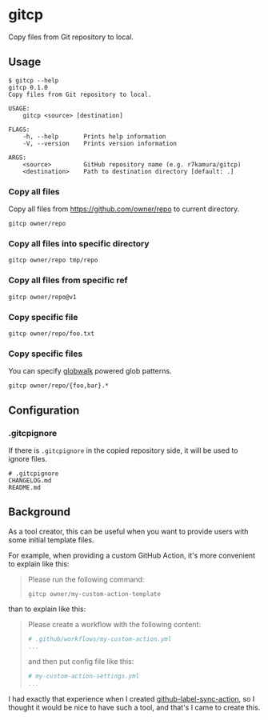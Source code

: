 # gitcp

Copy files from Git repository to local.

## Usage

```
$ gitcp --help
gitcp 0.1.0
Copy files from Git repository to local.

USAGE:
    gitcp <source> [destination]

FLAGS:
    -h, --help       Prints help information
    -V, --version    Prints version information

ARGS:
    <source>         GitHub repository name (e.g. r7kamura/gitcp)
    <destination>    Path to destination directory [default: .]
```

### Copy all files

Copy all files from https://github.com/owner/repo to current directory.

```
gitcp owner/repo
```

### Copy all files into specific directory

```
gitcp owner/repo tmp/repo
```

### Copy all files from specific ref

```
gitcp owner/repo@v1
```

### Copy specific file

```
gitcp owner/repo/foo.txt
```

### Copy specific files

You can specify [globwalk](https://github.com/Gilnaa/globwalk) powered glob patterns.

```
gitcp owner/repo/{foo,bar}.*
```

## Configuration

### .gitcpignore

If there is `.gitcpignore` in the copied repository side, it will be used to ignore files.

```
# .gitcpignore
CHANGELOG.md
README.md
```

## Background

As a tool creator, this can be useful when you want to provide users with some initial template files.

For example, when providing a custom GitHub Action, it's more convenient to explain like this:

> Please run the following command:
>
> ```
> gitcp owner/my-custom-action-template
> ```

than to explain like this:

> Please create a workflow with the following content:
>
> ```yaml
> # .github/workflows/my-custom-action.yml
> ...
> ```
>
> and then put config file like this:
>
> ```yaml
> # my-custom-action-settings.yml
> ...
> ```

I had exactly that experience when I created [github-label-sync-action](https://github.com/r7kamura/github-label-sync-action), so I thought it would be nice to have such a tool, and that's I came to create this.
